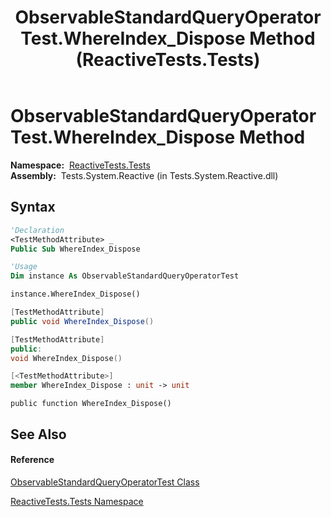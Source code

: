 ﻿---
title: ObservableStandardQueryOperatorTest.WhereIndex_Dispose Method  (ReactiveTests.Tests)
TOCTitle: WhereIndex_Dispose Method
ms:assetid: M:ReactiveTests.Tests.ObservableStandardQueryOperatorTest.WhereIndex_Dispose
ms:mtpsurl: https://msdn.microsoft.com/en-us/library/reactivetests.tests.observablestandardqueryoperatortest.whereindex_dispose(v=VS.103)
ms:contentKeyID: 36619668
ms.date: 06/28/2011
mtps_version: v=VS.103
f1_keywords:
- ReactiveTests.Tests.ObservableStandardQueryOperatorTest.WhereIndex_Dispose
dev_langs:
- CSharp
- JScript
- VB
- FSharp
- c++
---

# ObservableStandardQueryOperatorTest.WhereIndex\_Dispose Method

**Namespace:**  [ReactiveTests.Tests](hh289046\(v=vs.103\).md)  
**Assembly:**  Tests.System.Reactive (in Tests.System.Reactive.dll)

## Syntax

``` vb
'Declaration
<TestMethodAttribute> _
Public Sub WhereIndex_Dispose
```

``` vb
'Usage
Dim instance As ObservableStandardQueryOperatorTest

instance.WhereIndex_Dispose()
```

``` csharp
[TestMethodAttribute]
public void WhereIndex_Dispose()
```

``` c++
[TestMethodAttribute]
public:
void WhereIndex_Dispose()
```

``` fsharp
[<TestMethodAttribute>]
member WhereIndex_Dispose : unit -> unit 
```

``` jscript
public function WhereIndex_Dispose()
```

## See Also

#### Reference

[ObservableStandardQueryOperatorTest Class](hh288944\(v=vs.103\).md)

[ReactiveTests.Tests Namespace](hh289046\(v=vs.103\).md)

